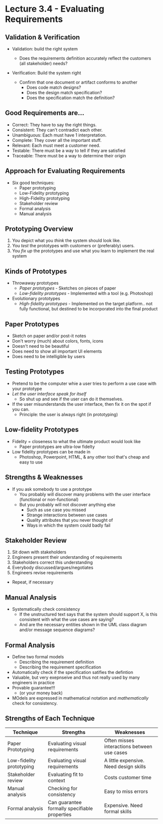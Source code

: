 # Lecture 3.4 - Evaluating Requirements

## Validation & Verification
* Validation: build the right system
  * Does the requirements definition accurately reflect the customers (all stakeholder) needs?

* Verification: Build the system right 
    * Confirm that one document or artifact conforms to another
        * Does code match designs?
        * Does the design match specification? 
        * Does the specification match the definition?

## Good Requirements are...
* Correct: They have to say the right things.
* Consistent: They can't contradict each other.
* Unambiguous: Each must have 1 interpretation.
* Complete: They cover all the important stuff.
* Relevant: Each must meet a customer need.
* Testable: There must be a way to tell if they are satisfied
* Traceable: There must be a way to determine their origin

## Approach for Evaluating Requirements
* Six good techniques:
  * Paper prototyping
  * Low-Fidelity prototyping
  * High-Fidelity prototyping
  * Stakeholder review
  * Formal analysis
  * Manual analysis

## Prototyping Overview
1) You depict what you *think* the system should look like.
2) You *test* the prototypes with customers or (preferably) users.
3) You *fix up* the prototypes and use what you learn to implement the real system

## Kinds of Prototypes
* Throwaway prototypes
  * *Paper prototypes* - Sketches on pieces of paper
  * *Low-fidelity prototypes* - Implemented with a tool (e.g. Photoshop)
* Evolutionary prototypes
  * *High-fidelity prototypes* - Implemented on the target platform.. not fully functional, but destined to be incorporated into the final product

## Paper Prototypes
* Sketch on paper and/or post-it notes
* Don't worry (much) about colors, fonts, icons
* Doesn't need to be beautiful 
* Does need to show all important UI elements
* Does need to be intelligible by users

## Testing Prototypes
* Pretend to be the computer whie a user tries to perform a use case with your prototype
* *Let the user interface speak for itself*
  * So shut up and see if the user can do it themselves.
* If the user misunderstands the user interface, then fix it on the spot if you can. 
  * Principle: the user is always right (in prototyping)

## Low-fidelity Prototypes
* Fidelity = closeness to what the ultimate product would look like
  * Paper prototypes are ultra-low fidelty
* Low fidelity prototypes can be made in 
  * Photoshop, Powerpoint, HTML, & any other tool that's cheap and easy to use

## Strengths & Weaknesses
* If you ask somebody to use a prototype
    * You probably will discover many problems with the user interface (functional or non-functional)
    * But you probably will not discover anything else
        * Such as use case you missed
        * Strange interactions between use cases
        * Quality attributes that you never thought of
        * Ways in which the system could badly fail

## Stakeholder Review
1) Sit down with stakeholders
2) Engineers present their understanding of requirements
3) Stakeholders correct this understanding
4) Everybody discussed/argues/negotiates
5) Engineers revise requirements
* Repeat, if necessary

## Manual Analysis
* Systematically check consistency
  * If the unstructured text says that the system should support X, is this consistent with what the use cases are saying?
  * And are the necessary entities shown in the UML class diagram and/or message sequence diagrams?

## Formal Analysis
* Define two formal models
  * Describing the requirement definition
  * Describing the requirement specification
* Automatically check if the specification satifies the defintion
* Valuable, but very exepnseive and thus not really used by many engineers in practice
* Provable guarantee!!!
  * (or your money back)
* MOdels are expressed in mathematical notation and *mathematically* check for consistency.

## Strengths of Each Technique
| Technique | Strengths | Weaknesses |
| --------- | --------- | ---------- |
| Paper Prototyping | Evaluating visual requirements | Often misses interactions between use cases
| Low-fidelity prototyping | Evaluating visual requirements | A little expensive. Need design skills
| Stakeholder review | Evaluating fit to context | Costs customer time |
| Manual analysis | Checking for consistency | Easy to miss errors |
| Formal analysis | Can guarantee formally specifiable properties | Expensive. Need formal skills |

